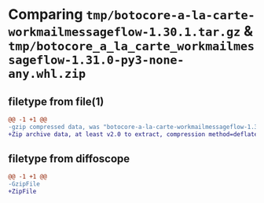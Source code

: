 # Comparing `tmp/botocore-a-la-carte-workmailmessageflow-1.30.1.tar.gz` & `tmp/botocore_a_la_carte_workmailmessageflow-1.31.0-py3-none-any.whl.zip`

## filetype from file(1)

```diff
@@ -1 +1 @@
-gzip compressed data, was "botocore-a-la-carte-workmailmessageflow-1.30.1.tar", last modified: Thu Jul  6 01:45:34 2023, max compression
+Zip archive data, at least v2.0 to extract, compression method=deflate
```

## filetype from diffoscope

```diff
@@ -1 +1 @@
-GzipFile
+ZipFile
```

